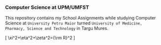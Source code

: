 ### Computer Science at UPM/UMFST

This repository contains my School Assignments while studying Computer Science at
`University Petru Maior` turned `University of Medicine, Pharmacy, Science and Technology` in Targu Mures.

\[
\xi^2+\eta^2+\zeta^2={\rm R}^2
\]

